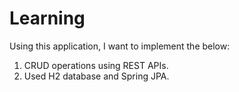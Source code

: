 # Learning
Using this application, I want to implement the below:
1) CRUD operations using REST APIs.
2) Used H2 database and Spring JPA.

